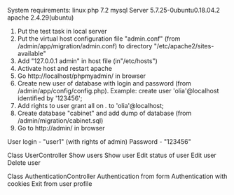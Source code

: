 System requirements:
linux
php 7.2
mysql Server 5.7.25-0ubuntu0.18.04.2
apache 2.4.29(ubuntu)

1. Put the test task in local server
2. Put the virtual host configuration file "admin.conf" (from /admin/app/migration/admin.conf) to directory "/etc/apache2/sites-available"
3. Add "127.0.0.1  admin" in host file (in"/etc/hosts")
4. Activate host and restart apache
5. Go http://localhost/phpmyadmin/ in browser
6. Create new user of database with login and password (from /admin/app/config/config.php). Example: 
create user 'olia'@localhost identified by '123456';
7. Add rights to user
grant all on *.* to 'olia'@localhost;
8. Create database "cabinet" and add dump of database (from /admin/migration/cabinet.sql)
9. Go to http://admin/ in browser 

User login - "user1" (with rights of admin)
Password -  "123456"

Class UserController
	Show users
	Show user
	Edit status of user
	Edit user
	Delete user

Class AuthenticationController
	Authentication from form
	Authentication with cookies
	Exit from user profile


